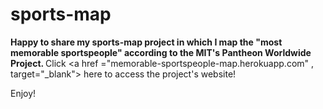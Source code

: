 # sports-map

<strong> Happy to share my sports-map project in which I map the "most memorable sportspeople" according to the MIT's Pantheon Worldwide Project. </strong>
Click <a href ="memorable-sportspeople-map.herokuapp.com" , target="_blank"> here </a> to access the project's website!

Enjoy!

